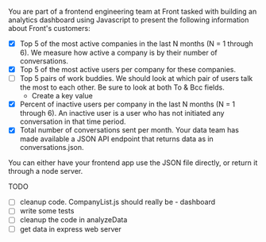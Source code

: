 You are part of a frontend engineering team at Front tasked with building an analytics dashboard using Javascript to present the following information about Front's customers:

- [x] Top 5 of the most active companies in the last N months (N = 1 through 6). We measure how active a company is by their number of conversations.
- [x] Top 5 of the most active users per company for these companies.
- [ ] Top 5 pairs of work buddies. We should look at which pair of users talk the most to each other. Be sure to look at both To & Bcc fields.
	- Create a key value
- [x] Percent of inactive users per company in the last N months (N = 1 through 6). An inactive user is a user who has not initiated any conversation in that time period.
- [x] Total number of conversations sent per month.
Your data team has made available a JSON API endpoint that returns data as in conversations.json.

You can either have your frontend app use the JSON file directly, or return it through a node server.

TODO
- [ ] cleanup code. CompanyList.js should really be - dashboard
- [ ] write some tests
- [ ] cleanup the code in analyzeData
- [ ] get data in express web server
